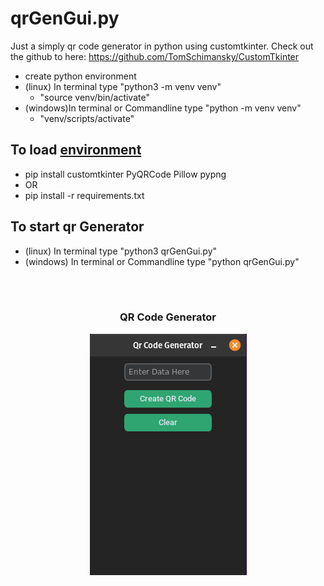 # qrGenGui.py

Just a simply qr code generator in python using customtkinter.
Check out the github to here: https://github.com/TomSchimansky/CustomTkinter

- create python environment
- (linux) In terminal type "python3 -m venv venv"
	- "source venv/bin/activate"
- (windows)In terminal or Commandline type "python -m venv venv"
	- "venv/scripts/activate"

## To load [environment](./loadPythonEnv.md)
- pip install customtkinter PyQRCode Pillow pypng
- OR
- pip install -r requirements.txt

## To start qr Generator
- (linux) In terminal type "python3 qrGenGui.py"
- (windows) In terminal or Commandline type "python qrGenGui.py"

</br>
</br>


<h3 align="center">QR Code Generator</h3>
     <p align="center">
     <picture>
         <source media="(prefers-color-scheme: dark)" srcset="./images/qrGeneratorImage.png">
         <img src="./images/qrGeneratorImage.png">
     </picture>
     </p>
 </h3>